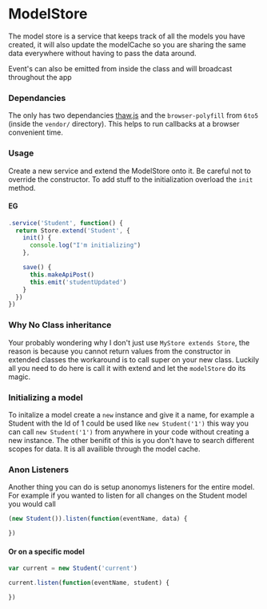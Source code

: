ModelStore
====
The model store is a service that keeps track of all the models you have created, it will also update the modelCache so you are sharing the same data everywhere without having to pass the data around.

Event's can also be emitted from inside the class and will broadcast throughout the app

### Dependancies
The only has two dependancies [thaw.js](robertleeplummerjr.github.io/thaw.js/) and the `browser-polyfill` from `6to5` (inside the `vendor/` directory). This helps to run callbacks at a browser convenient time.

### Usage
Create a new service and extend the ModelStore onto it. Be careful not to override the constructor. To add stuff to the initialization overload the `init` method.

#### EG
```javascript
.service('Student', function() {
  return Store.extend('Student', {
    init() {
      console.log("I'm initializing")
    },

    save() {
      this.makeApiPost()
      this.emit('studentUpdated')
    }
  })
})
```

### Why No Class inheritance
Your probably wondering why I don't just use `MyStore extends Store`, the reason is because you cannot return values from the constructor in extended classes the workaround is to call super on your new class. Luckily all you need to do here is call it with extend and let the `modelStore` do its magic.

### Initializing a model
To initalize a model create a `new` instance and give it a name, for example a Student with the Id of 1 could be used like `new Student('1')` this way you can call `new Student('1')` from anywhere in your code without creating a new instance. The other benifit of this is you don't have to search different scopes for data. It is all availible through the model cache.


### Anon Listeners
Another thing you can do is setup anonomys listeners for the entire model. For example if you wanted to listen for all changes on the Student model you would call

```javascript
(new Student()).listen(function(eventName, data) {

})
```

#### Or on a specific model

```javascript
var current = new Student('current')

current.listen(function(eventName, student) {

})
```
